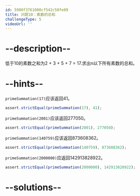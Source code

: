 ```yaml
---
id: 5900f3761000cf542c50fe89
title: 问题10：素数的总和
challengeType: 5
videoUrl: ''
---
```


# --description--

低于10的素数之和为2 + 3 + 5 + 7 = 17.求出n以下所有素数的总和。

# --hints--

`primeSummation(17)`应该返回41。

```js
assert.strictEqual(primeSummation(17), 41);
```

`primeSummation(2001)`应该返回277050。

```js
assert.strictEqual(primeSummation(2001), 277050);
```

`primeSummation(140759)`应该返回873608362。

```js
assert.strictEqual(primeSummation(140759), 873608362);
```

`primeSummation(2000000)`应返回142913828922。

```js
assert.strictEqual(primeSummation(2000000), 142913828922);
```

# --solutions--

